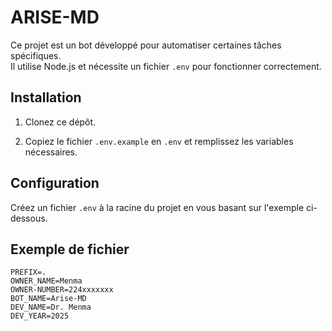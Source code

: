# ARISE-MD

Ce projet est un bot développé pour automatiser certaines tâches spécifiques.  
Il utilise Node.js et nécessite un fichier `.env` pour fonctionner correctement.

## Installation

1. Clonez ce dépôt.

2. Copiez le fichier `.env.example` en `.env` et remplissez les variables nécessaires.

## Configuration

Créez un fichier `.env` à la racine du projet en vous basant sur l'exemple ci-dessous.

## Exemple de fichier 
````
PREFIX=.
OWNER_NAME=Menma
OWNER-NUMBER=224xxxxxxx
BOT_NAME=Arise-MD
DEV_NAME=Dr. Menma
DEV_YEAR=2025

````
